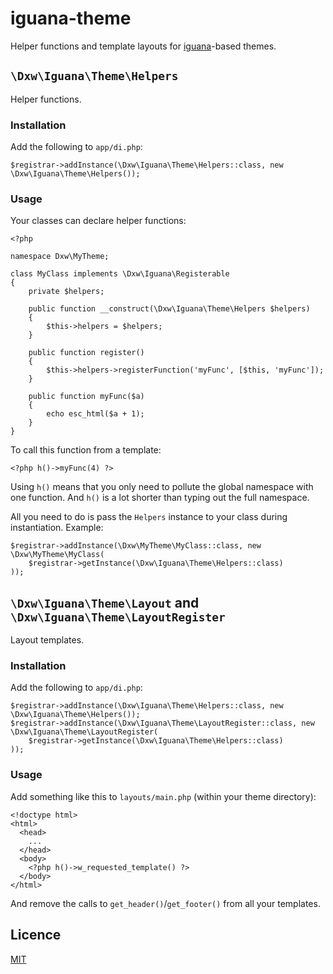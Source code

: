 # iguana-theme

Helper functions and template layouts for [iguana](https://github.com/dxw/iguana)-based themes.

## `\Dxw\Iguana\Theme\Helpers`

Helper functions.

### Installation

Add the following to `app/di.php`:

```
$registrar->addInstance(\Dxw\Iguana\Theme\Helpers::class, new \Dxw\Iguana\Theme\Helpers());
```

### Usage

Your classes can declare helper functions:

```
<?php

namespace Dxw\MyTheme;

class MyClass implements \Dxw\Iguana\Registerable
{
    private $helpers;

    public function __construct(\Dxw\Iguana\Theme\Helpers $helpers)
    {
        $this->helpers = $helpers;        
    }

    public function register()
    {
        $this->helpers->registerFunction('myFunc', [$this, 'myFunc']);
    }

    public function myFunc($a)
    {
        echo esc_html($a + 1);
    }
}
```

To call this function from a template:

```
<?php h()->myFunc(4) ?>
```

Using `h()` means that you only need to pollute the global namespace with one function. And `h()` is a lot shorter than typing out the full namespace.

All you need to do is pass the `Helpers` instance to your class during instantiation. Example:

```
$registrar->addInstance(\Dxw\MyTheme\MyClass::class, new \Dxw\MyTheme\MyClass(
    $registrar->getInstance(\Dxw\Iguana\Theme\Helpers::class)
));
```

## `\Dxw\Iguana\Theme\Layout` and `\Dxw\Iguana\Theme\LayoutRegister`

Layout templates.

### Installation

Add the following to `app/di.php`:

```
$registrar->addInstance(\Dxw\Iguana\Theme\Helpers::class, new \Dxw\Iguana\Theme\Helpers());
$registrar->addInstance(\Dxw\Iguana\Theme\LayoutRegister::class, new \Dxw\Iguana\Theme\LayoutRegister(
    $registrar->getInstance(\Dxw\Iguana\Theme\Helpers::class)
));
```

### Usage

Add something like this to `layouts/main.php` (within your theme directory):

```
<!doctype html>
<html>
  <head>
    ...
  </head>
  <body>
    <?php h()->w_requested_template() ?>
  </body>
</html>
```

And remove the calls to `get_header()`/`get_footer()` from all your templates.

## Licence

[MIT](COPYING.md)
